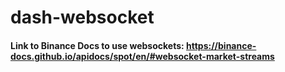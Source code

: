# dash-websocket

#### Link to Binance Docs to use websockets: https://binance-docs.github.io/apidocs/spot/en/#websocket-market-streams
